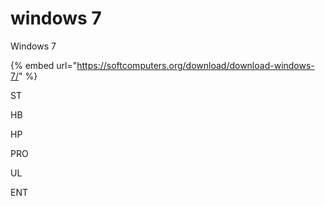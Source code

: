 # windows 7

Windows 7

{% embed url="https://softcomputers.org/download/download-windows-7/" %}

ST

HB

HP

PRO

UL

ENT
